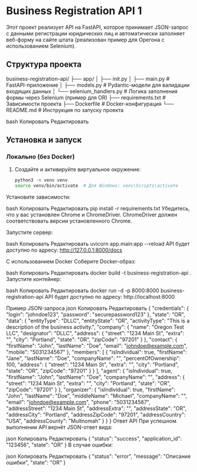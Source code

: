 # Business Registration API 1

Этот проект реализует API на FastAPI, которое принимает JSON-запрос с данными регистрации юридических лиц и автоматически заполняет веб-форму на сайте штата (реализован пример для Орегона с использованием Selenium).

## Структура проекта

business-registration-api/ ├── app/ │ ├── init.py │ ├── main.py # FastAPI-приложение │ ├── models.py # Pydantic-модели для валидации входящих данных │ └── selenium_handlers.py # Логика заполнения формы через Selenium (пример для OR) ├── requirements.txt # Зависимости проекта ├── Dockerfile # Docker-конфигурация └── README.md # Инструкция по запуску проекта

bash
Копировать
Редактировать

## Установка и запуск

### Локально (без Docker)

1. Создайте и активируйте виртуальное окружение:

   ```bash
   python3 -m venv venv
   source venv/bin/activate  # Для Windows: venv\Scripts\activate
Установите зависимости:

bash
Копировать
Редактировать
pip install -r requirements.txt
Убедитесь, что у вас установлен Chrome и ChromeDriver.
ChromeDriver должен соответствовать версии установленного Chrome.

Запустите сервер:

bash
Копировать
Редактировать
uvicorn app.main:app --reload
API будет доступно по адресу: http://127.0.0.1:8000/docs

С использованием Docker
Соберите Docker-образ:

bash
Копировать
Редактировать
docker build -t business-registration-api .
Запустите контейнер:

bash
Копировать
Редактировать
docker run -d -p 8000:8000 business-registration-api
API будет доступно по адресу: http://localhost:8000

Пример JSON-запроса
json
Копировать
Редактировать
{
  "credentials": {
    "login": "johndoe123",
    "password": "securepassword123"
  },
  "state": "OR",
  "data": {
    "entityType": "DLLC",
    "entityState": "OR",
    "activityType": "This is a description of the business activity.",
    "company": {
      "name": "Oregon Test LLC",
      "designator": "DLLC",
      "address": {
        "street": "1234 Main St",
        "extra": "",
        "city": "Portland",
        "state": "OR",
        "zipCode": "97201"
      }
    },
    "contact": {
      "firstName": "John",
      "lastName": "Doe",
      "email": "johndoe@example.com",
      "mobile": "5031234567"
    },
    "members": [
      {
        "isIndividual": true,
        "firstName": "Jane",
        "lastName": "Doe",
        "companyName": "",
        "percentOfOwnership": 100,
        "address": {
          "street": "1234 Main St",
          "extra": "",
          "city": "Portland",
          "state": "OR",
          "zipCode": "97201"
        }
      }
    ],
    "agent": {
      "isIndividual": true,
      "firstName": "John",
      "lastName": "Doe",
      "companyName": "",
      "address": {
        "street": "1234 Main St",
        "extra": "",
        "city": "Portland",
        "state": "OR",
        "zipCode": "97201"
      }
    },
    "organizer": {
      "isIndividual": true,
      "firstName": "John",
      "lastName": "Doe",
      "middleName": "Michael",
      "companyName": "",
      "email": "johndoe@example.com",
      "phone": "5031234567",
      "addressStreet": "1234 Main St",
      "addressExtra": "",
      "addressState": "OR",
      "addressCity": "Portland",
      "addressZipCode": "97201",
      "addressCountry": "USA",
      "addressCounty": "Multnomah"
    }
  }
}
Ответ API
При успешном выполнении API вернёт JSON-ответ вида:

json
Копировать
Редактировать
{
  "status": "success",
  "application_id": "123456",
  "state": "OR"
}
В случае ошибки:

json
Копировать
Редактировать
{
  "status": "error",
  "message": "Описание ошибки",
  "state": "OR"
}